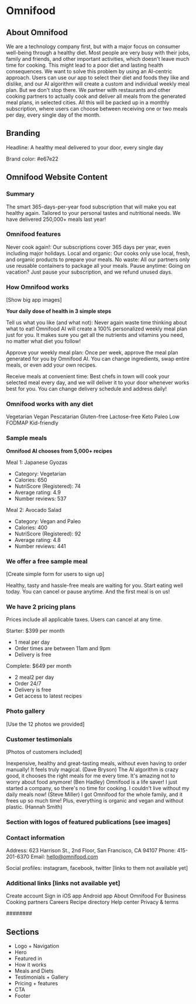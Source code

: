 # Omnifood

## About Omnifood

We are a technology company first, but with a major focus on consumer well-being through a healthy diet. Most people are very busy with their jobs, family and friends, and other important activities, which doesn't leave much time for cooking. This might lead to a poor diet and lasting health consequences. We want to solve this problem by using an AI-centric approach. Users can use our app to select their diet and foods they like and dislike, and our AI algorithm will create a custom and individual weekly meal plan. But we don't stop there. We partner with restaurants and other cooking partners to actually cook and deliver all meals from the generated meal plans, in selected cities. All this will be packed up in a monthly subscription, where users can choose between receiving one or two meals per day, every single day of the month.

## Branding

Headline: A healthy meal delivered to your door, every single day

Brand color: #e67e22

## Omnifood Website Content

### Summary

The smart 365-days-per-year food subscription that will make you eat healthy again. Tailored to your personal tastes and nutritional needs. We have delivered 250,000+ meals last year!

### Omnifood features

Never cook again!: Our subscriptions cover 365 days per year, even including major holidays.
Local and organic: Our cooks only use local, fresh, and organic products to prepare your meals.
No waste: All our partners only use reusable containers to package all your meals.
Pause anytime: Going on vacation? Just pause your subscription, and we refund unused days.

### How Omnifood works

[Show big app images]

**Your daily dose of health in 3 simple steps**

Tell us what you like (and what not): Never again waste time thinking about what to eat! Omnifood AI will create a 100% personalized weekly meal plan just for you. It makes sure you get all the nutrients and vitamins you need, no matter what diet you follow!

Approve your weekly meal plan: Once per week, approve the meal plan generated for you by Omnifood AI. You can change ingredients, swap entire meals, or even add your own recipes.

Receive meals at convenient time: Best chefs in town will cook your selected meal every day, and we will deliver it to your door whenever works best for you. You can change delivery schedule and address daily!

### Omnifood works with any diet

Vegetarian
Vegan
Pescatarian
Gluten-free
Lactose-free
Keto
Paleo
Low FODMAP
Kid-friendly

### Sample meals

**Omnifood AI chooses from 5,000+ recipes**

Meal 1: Japanese Gyozas

- Category: Vegetarian
- Calories: 650
- NutriScore (Registered): 74
- Average rating: 4.9
- Number reviews: 537

Meal 2: Avocado Salad

- Category: Vegan and Paleo
- Calories: 400
- NutriScore (Registered): 92
- Average rating: 4.8
- Number reviews: 441

### We offer a free sample meal

[Create simple form for users to sign up]

Healthy, tasty and hassle-free meals are waiting for you. Start eating well today. You can cancel or pause anytime. And the first meal is on us!

### We have 2 pricing plans

Prices include all applicable taxes. Users can cancel at any time.

Starter: $399 per month

- 1 meal per day
- Order times are between 11am and 9pm
- Delivery is free

Complete: $649 per month

- 2 meal2 per day
- Order 24/7
- Delivery is free
- Get access to latest recipes

### Photo gallery

[Use the 12 photos we provided]

### Customer testimonials

[Photos of customers included]

Inexpensive, healthy and great-tasting meals, without even having to order manually! It feels truly magical. (Dave Bryson)
The AI algorithm is crazy good, it chooses the right meals for me every time. It's amazing not to worry about food anymore! (Ben Hadley)
Omnifood is a life saver! I just started a company, so there's no time for cooking. I couldn't live without my daily meals now! (Steve Miller)
I got Omnifood for the whole family, and it frees up so much time! Plus, everything is organic and vegan and without plastic. (Hannah Smith)

### Section with logos of featured publications [see images]

### Contact information

Address: 623 Harrison St., 2nd Floor, San Francisco, CA 94107
Phone: 415-201-6370
Email: hello@omnifood.com

Social profiles: instagram, facebook, twitter [links to them not available yet]

### Additional links [links not available yet]

Create account
Sign in
iOS app
Android app
About Omnifood
For Business
Cooking partners
Careers
Recipe directory
Help center
Privacy & terms

########

## Sections

- Logo + Navigation
- Hero
- Featured in
- How it works
- Meals and Diets
- Testimonials + Gallery
- Pricing + features
- CTA
- Footer
